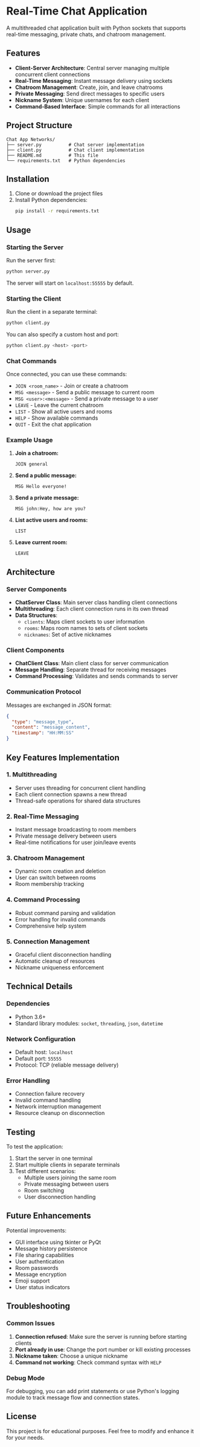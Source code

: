 # Real-Time Chat Application

A multithreaded chat application built with Python sockets that supports real-time messaging, private chats, and chatroom management.

## Features

- **Client-Server Architecture**: Central server managing multiple concurrent client connections
- **Real-Time Messaging**: Instant message delivery using sockets
- **Chatroom Management**: Create, join, and leave chatrooms
- **Private Messaging**: Send direct messages to specific users
- **Nickname System**: Unique usernames for each client
- **Command-Based Interface**: Simple commands for all interactions

## Project Structure

```
Chat App Networks/
├── server.py          # Chat server implementation
├── client.py          # Chat client implementation
├── README.md          # This file
└── requirements.txt   # Python dependencies
```

## Installation

1. Clone or download the project files
2. Install Python dependencies:
   ```bash
   pip install -r requirements.txt
   ```

## Usage

### Starting the Server

Run the server first:

```bash
python server.py
```

The server will start on `localhost:55555` by default.

### Starting the Client

Run the client in a separate terminal:

```bash
python client.py
```

You can also specify a custom host and port:

```bash
python client.py <host> <port>
```

### Chat Commands

Once connected, you can use these commands:

- `JOIN <room_name>` - Join or create a chatroom
- `MSG <message>` - Send a public message to current room
- `MSG <user>:<message>` - Send a private message to a user
- `LEAVE` - Leave the current chatroom
- `LIST` - Show all active users and rooms
- `HELP` - Show available commands
- `QUIT` - Exit the chat application

### Example Usage

1. **Join a chatroom:**

   ```
   JOIN general
   ```

2. **Send a public message:**

   ```
   MSG Hello everyone!
   ```

3. **Send a private message:**

   ```
   MSG john:Hey, how are you?
   ```

4. **List active users and rooms:**

   ```
   LIST
   ```

5. **Leave current room:**
   ```
   LEAVE
   ```

## Architecture

### Server Components

- **ChatServer Class**: Main server class handling client connections
- **Multithreading**: Each client connection runs in its own thread
- **Data Structures**:
  - `clients`: Maps client sockets to user information
  - `rooms`: Maps room names to sets of client sockets
  - `nicknames`: Set of active nicknames

### Client Components

- **ChatClient Class**: Main client class for server communication
- **Message Handling**: Separate thread for receiving messages
- **Command Processing**: Validates and sends commands to server

### Communication Protocol

Messages are exchanged in JSON format:

```json
{
  "type": "message_type",
  "content": "message_content",
  "timestamp": "HH:MM:SS"
}
```

## Key Features Implementation

### 1. Multithreading

- Server uses threading for concurrent client handling
- Each client connection spawns a new thread
- Thread-safe operations for shared data structures

### 2. Real-Time Messaging

- Instant message broadcasting to room members
- Private message delivery between users
- Real-time notifications for user join/leave events

### 3. Chatroom Management

- Dynamic room creation and deletion
- User can switch between rooms
- Room membership tracking

### 4. Command Processing

- Robust command parsing and validation
- Error handling for invalid commands
- Comprehensive help system

### 5. Connection Management

- Graceful client disconnection handling
- Automatic cleanup of resources
- Nickname uniqueness enforcement

## Technical Details

### Dependencies

- Python 3.6+
- Standard library modules: `socket`, `threading`, `json`, `datetime`

### Network Configuration

- Default host: `localhost`
- Default port: `55555`
- Protocol: TCP (reliable message delivery)

### Error Handling

- Connection failure recovery
- Invalid command handling
- Network interruption management
- Resource cleanup on disconnection

## Testing

To test the application:

1. Start the server in one terminal
2. Start multiple clients in separate terminals
3. Test different scenarios:
   - Multiple users joining the same room
   - Private messaging between users
   - Room switching
   - User disconnection handling

## Future Enhancements

Potential improvements:

- GUI interface using tkinter or PyQt
- Message history persistence
- File sharing capabilities
- User authentication
- Room passwords
- Message encryption
- Emoji support
- User status indicators

## Troubleshooting

### Common Issues

1. **Connection refused**: Make sure the server is running before starting clients
2. **Port already in use**: Change the port number or kill existing processes
3. **Nickname taken**: Choose a unique nickname
4. **Command not working**: Check command syntax with `HELP`

### Debug Mode

For debugging, you can add print statements or use Python's logging module to track message flow and connection states.

## License

This project is for educational purposes. Feel free to modify and enhance it for your needs.
